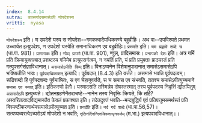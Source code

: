 ```yaml
---
index:  8.4.14
sutra:  उपसर्गादसमासेऽपि णोपदेशस्य
vritti:  nyasa
---
```


`णोपदेशस्य` इति। ण उपदेशे यस्य स णोपदेशः--गमकत्वादैयधिकरण्ये बहुव्रीहिः। अथ वा--उपविश्यते प्रथमत उच्चार्यत इत्युपदेशः, ण उपदेशो यस्येति समानाधिकरण एव बहुव्रीहिः। `प्रणमति` इति। `णम प्रह्वत्वे शब्दे च` (धा.पा. 981)। `प्राणायकः` इति। `णोञ् प्रापणे` (धा.पा. 901), ण्वुल्, प्रादिसमासः।
`प्रनायको देशः` इति। अत्र गर्मि प्रति क्रियायुक्तत्वात् प्रशब्दस्य गमिमेव प्रत्युपसर्गत्वम्, न नयतिं प्रति, यं प्रति प्रयुक्ताः प्रादयस्तं प्रति गत्युपसर्गसंज्ञाविधानात्। `असमासेऽपीति किम्` इति। विनाऽप्यनेन विशेषानुपादानात् समासेऽसमासेऽपि भविष्यतीति भावः। `पूर्वपदाधिकारात्` इत्यादि। पूर्वपदात् (8.4.3) इति वर्त्तते। असमासे भवति पूर्वपदत्वम्। रूढिशब्दो हि पूर्वपदशब्दः पूर्वमाश्रितः, स एव चेहानुवर्त्तते, स च समास एव संभवति, ततश्च समासेऽपीत्युच्यमाने `समास एव स्यात्` इति। इतिकरणो हेतौ। यस्मादसति तस्मिन्नेष दोषस्तस्मात् तस्य पूर्वपदस्य निवृत्तिं द्योतयितुम् `असमासेऽपि` इत्युच्यते। द्योतनग्रहणेनैतदाचष्टे--नानेन तस्य निवृत्तिः क्रियते, किं तर्हि? अस्वरितत्वादविद्यमानतैव केवलं प्रकाश्यत इति। तदेतदुक्तं भवति--मन्दबुद्धिर्य एवं प्रतिपत्तुमसमर्थस्तं प्रति विस्पष्टीकरणार्थमसमासेऽपीत्युच्यत इति। `प्रनर्दति` इति। `नर्द गर्द शब्दे` (धा.पा.56,57)। सत्यप्यच्परत्वेऽच्परोऽयं णोपदेशो न भवति; `नृतिनर्दिनन्दिनक्किनाथृनवर्जम्` (म.भा.) इत्यपवादविधानात्।।


